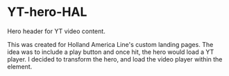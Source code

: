# YT-hero-HAL
Hero header for YT video content.

This was created for Holland America Line's custom landing pages.
The idea was to include a play button and once hit, the hero would load a YT player. I decided to transform the hero, and load the video player within the element.
